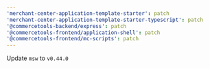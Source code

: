 ```yaml
---
'merchant-center-application-template-starter': patch
'merchant-center-application-template-starter-typescript': patch
'@commercetools-backend/express': patch
'@commercetools-frontend/application-shell': patch
'@commercetools-frontend/mc-scripts': patch
---
```


Update `msw` to `v0.44.0`
